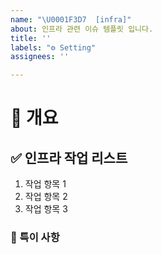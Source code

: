 ```yaml
---
name: "\U0001F3D7️  [infra]"
about: 인프라 관련 이슈 템플릿 입니다.
title: ''
labels: "⚙ Setting"
assignees: ''

---
```


# 🚧 개요
<!-- 인프라 관련 작업을 간략히 설명해주세요 -->

## ✅  인프라 작업 리스트
<!-- 인프라 작업으로 인해 수행해야 할 주요 작업 항목들을 나열해주세요. -->
1. 작업 항목 1
2. 작업 항목 2
3. 작업 항목 3

### 📢 특이 사항
<!-- CI/CD 설정이나 테스트 중 발견한 문제, 주의 사항, 리뷰어에게 특별히 알려야 할 부분 등을 적어주세요. -->
